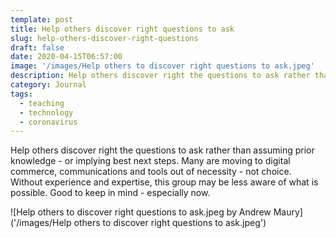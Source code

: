 ```yaml
---
template: post
title: Help others discover right questions to ask
slug: help-others-discover-right-questions
draft: false
date: 2020-04-15T06:57:00
image: '/images/Help others to discover right questions to ask.jpeg'
description: Help others discover right the questions to ask rather than assuming prior knowledge - or implying best next steps.
category: Journal
tags:
  - teaching
  - technology
  - coronavirus
---
```

Help others discover right the questions to ask rather than assuming prior knowledge - or implying best next steps. Many are moving to digital commerce, communications and tools out of necessity - not choice. Without experience and expertise, this group may be less aware of what is possible. Good to keep in mind - especially now.

![Help others to discover right questions to ask.jpeg by Andrew Maury]('/images/Help others to discover right questions to ask.jpeg')
